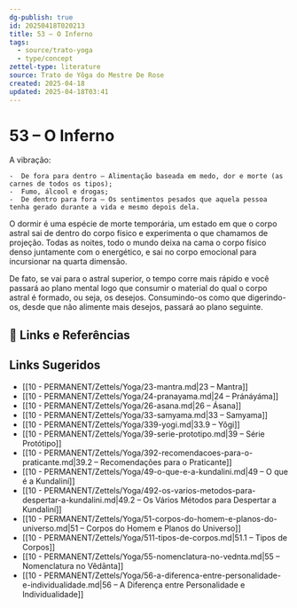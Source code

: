```yaml
---
dg-publish: true
id: 20250418T020213
title: 53 – O Inferno
tags:
  - source/trato-yoga
  - type/concept
zettel-type: literature
source: Trato de Yôga do Mestre De Rose
created: 2025-04-18
updated: 2025-04-18T03:41
---
```


# 53 – O Inferno

A vibração:

    -  De fora para dentro – Alimentação baseada em medo, dor e morte (as carnes de todos os tipos);
    -  Fumo, álcool e drogas;
    -  De dentro para fora – Os sentimentos pesados que aquela pessoa tenha gerado durante a vida e mesmo depois dela.

O dormir é uma espécie de morte temporária, um estado em que o corpo astral sai de dentro do corpo físico e experimenta o que chamamos de projeção. Todas as noites, todo o mundo deixa na cama o corpo físico denso juntamente com o energético, e sai no corpo emocional para incursionar na quarta dimensão.

De fato, se vai para o astral superior, o tempo corre mais rápido e você passará ao plano mental logo que consumir o material do qual o corpo astral é formado, ou seja, os desejos. Consumindo-os como que digerindo-os, desde que não alimente mais desejos, passará ao plano seguinte.

## 🔗 Links e Referências

## Links Sugeridos

- [[10 - PERMANENT/Zettels/Yoga/23-mantra.md\|23 – Mantra]]
- [[10 - PERMANENT/Zettels/Yoga/24-pranayama.md\|24 – Pránáyáma]]
- [[10 - PERMANENT/Zettels/Yoga/26-asana.md\|26 – Ásana]]
- [[10 - PERMANENT/Zettels/Yoga/33-samyama.md\|33 – Samyama]]
- [[10 - PERMANENT/Zettels/Yoga/339-yogi.md\|33.9 – Yôgi]]
- [[10 - PERMANENT/Zettels/Yoga/39-serie-prototipo.md\|39 – Série Protótipo]]
- [[10 - PERMANENT/Zettels/Yoga/392-recomendacoes-para-o-praticante.md\|39.2 – Recomendações para o Praticante]]
- [[10 - PERMANENT/Zettels/Yoga/49-o-que-e-a-kundalini.md\|49 – O que é a Kundaliní]]
- [[10 - PERMANENT/Zettels/Yoga/492-os-varios-metodos-para-despertar-a-kundalini.md\|49.2 – Os Vários Métodos para Despertar a Kundaliní]]
- [[10 - PERMANENT/Zettels/Yoga/51-corpos-do-homem-e-planos-do-universo.md\|51 – Corpos do Homem e Planos do Universo]]
- [[10 - PERMANENT/Zettels/Yoga/511-tipos-de-corpos.md\|51.1 – Tipos de Corpos]]
- [[10 - PERMANENT/Zettels/Yoga/55-nomenclatura-no-vednta.md\|55 – Nomenclatura no Vêdānta]]
- [[10 - PERMANENT/Zettels/Yoga/56-a-diferenca-entre-personalidade-e-individualidade.md\|56 – A Diferença entre Personalidade e Individualidade]]